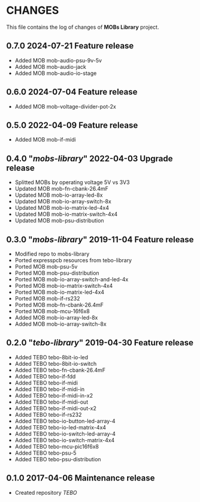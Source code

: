 # CHANGES
This file contains the log of changes of **MOBs Library** project.


## 0.7.0 2024-07-21 Feature release
- Added MOB mob-audio-psu-9v-5v
- Added MOB mob-audio-jack
- Added MOB mob-audio-io-stage


## 0.6.0 2024-07-04 Feature release
- Added MOB mob-voltage-divider-pot-2x


## 0.5.0 2022-04-09 Feature release
- Added MOB mob-if-midi


## 0.4.0 "*mobs-library*" 2022-04-03 Upgrade release
- Splitted MOBs by operating voltage 5V vs 3V3
- Updated MOB mob-fn-cbank-26.4mF
- Updated MOB mob-io-array-led-8x
- Updated MOB mob-io-array-switch-8x
- Updated MOB mob-io-matrix-led-4x4
- Updated MOB mob-io-matrix-switch-4x4
- Updated MOB mob-psu-distribution


## 0.3.0 "*mobs-library*" 2019-11-04 Feature release
- Modified repo to mobs-library
- Ported expresspcb resources from tebo-library
- Ported MOB mob-psu-5v
- Ported MOB mob-psu-distribution
- Ported MOB mob-io-array-switch-and-led-4x
- Ported MOB mob-io-matrix-switch-4x4
- Ported MOB mob-io-matrix-led-4x4
- Ported MOB mob-if-rs232
- Ported MOB mob-fn-cbank-26.4mF
- Ported MOB mob-mcu-16f6x8
- Added MOB mob-io-array-led-8x
- Added MOB mob-io-array-switch-8x


## 0.2.0 "*tebo-library*" 2019-04-30 Feature release
- Added TEBO tebo-8bit-io-led
- Added TEBO tebo-8bit-io-switch
- Added TEBO tebo-fn-cbank-26.4mF
- Added TEBO tebo-if-fdd
- Added TEBO tebo-if-midi
- Added TEBO tebo-if-midi-in
- Added TEBO tebo-if-midi-in-x2
- Added TEBO tebo-if-midi-out
- Added TEBO tebo-if-midi-out-x2
- Added TEBO tebo-if-rs232
- Added TEBO tebo-io-button-led-array-4
- Added TEBO tebo-io-led-matrix-4x4
- Added TEBO tebo-io-switch-led-array-4
- Added TEBO tebo-io-switch-matrix-4x4
- Added TEBO tebo-mcu-pic16f6x8
- Added TEBO tebo-psu-5
- Added TEBO tebo-psu-distribution


## 0.1.0 2017-04-06 Maintenance release
- Created repository *TEBO*